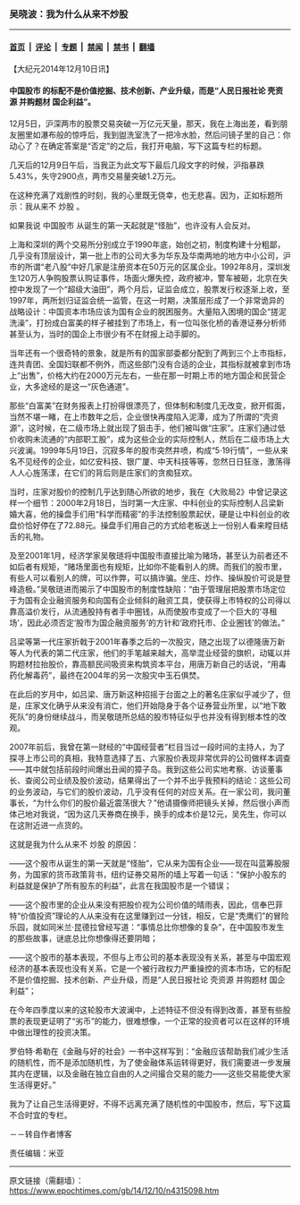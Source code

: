 ### 吴晓波：我为什么从来不炒股

---

#### [首页](../../../..?n4315098) &nbsp;|&nbsp; [评论](../../../../../epoch-comment?n4315098) &nbsp;|&nbsp; [专题](../../../../../epoch-special?n4315098) &nbsp;|&nbsp; [禁闻](../../../../../epoch-news?n4315098) &nbsp;|&nbsp; [禁书](../../../../../books?n4315098) &nbsp;|&nbsp; [翻墙](https://github.com/gfw-breaker/nogfw/blob/master/README.md?n4315098)


<div class="post_content" id="artbody" itemprop="articleBody">
 <!-- article content begin -->
 <p>
  【大纪元2014年12月10日讯】
 </p>
 <h4>
  <ok href="https://www.epochtimes.com/gb/tag/%E4%B8%AD%E5%9B%BD%E8%82%A1%E5%B8%82.html">
   中国股市
  </ok>
  的标配不是价值挖掘、技术创新、产业升级，而是“人民日报社论 壳资源 并购题材 国企利益”。
 </h4>
 <p>
  12月5日，沪深两市的股票交易突破一万亿元天量，那天，我在上海出差，看到朋友圈里如瀑布般的惊呼后，我到盥洗室洗了一把冷水脸，然后问镜子里的自己：你动心了？在确定答案是“否定”的之后，我打开电脑，写下这篇专栏的标题。
 </p>
 <p>
  几天后的12月9日午后，当我正为此文写下最后几段文字的时候，沪指暴跌5.43%，失守2900点，两市交易量突破1.2万元。
 </p>
 <p>
  在这种充满了戏剧性的时刻，我的心里既无侥幸，也无悲喜。因为，正如标题所示：我从来不
  <ok href="https://www.epochtimes.com/gb/tag/%E7%82%92%E8%82%A1.html">
   炒股
  </ok>
  。
 </p>
 <p>
  如果我说
  <ok href="https://www.epochtimes.com/gb/tag/%E4%B8%AD%E5%9B%BD%E8%82%A1%E5%B8%82.html">
   中国股市
  </ok>
  从诞生的第一天起就是“怪胎”，也许没有人会反对。
 </p>
 <p>
  上海和深圳的两个交易所分别成立于1990年底，始创之初，制度构建十分粗鄙，几乎没有顶层设计，第一批上市的公司大多为华东及华南两地的地方中小公司，沪市的所谓“老八股”中好几家是注册资本在50万元的区属企业。1992年8月，深圳发生120万人争购股票认购证事件，场面火爆失控，政府被冲，警车被砸，北京在失控中发现了一个“超级大油田”，两个月后，证监会成立，股票发行权逐渐上收，至1997年，两所划归证监会统一监管，在这一时期，决策层形成了一个非常诡异的战略设计：中国资本市场应该为国有企业的脱困服务。大量陷入困境的国企“搓泥洗澡”，打扮成白富美的样子被挂到了市场上，有一位叫张化桥的香港证券分析师甚至认为，当时的国企上市很少有不在财报上动手脚的。
 </p>
 <p>
  当年还有一个很奇特的景象，就是所有的国家部委都分配到了两到三个上市指标，连共青团、全国妇联都不例外，而这些部门没有合适的企业，其指标就被拿到市场上“出售”，价格大约在2000万元左右，一些在那一时期上市的地方国企和民营企业，大多途经的是这一“灰色通道”。
 </p>
 <p>
  那些“白富美”在财务报表上打扮得很漂亮了，但体制和制度几无改变，掀开假面，当然不堪一睹，在上市数年之后，企业很快再度陷入泥潭，成为了所谓的“壳资源”，这时候，在二级市场上就出现了狙击手，他们被叫做“庄家”。庄家们通过低价收购未流通的“内部职工股”，成为这些企业的实际控制人，然后在二级市场上大兴波澜。1999年5月19日，沉寂多年的股市突然井喷，构成“5·19行情”，一些从来名不见经传的企业，如亿安科技、银广厦、中天科技等等，忽然日日狂涨，激荡得人人心旌荡漾，在它们的背后则是庄家们的贪痴狂欢。
 </p>
 <p>
  当时，庄家对股价的控制几乎达到随心所欲的地步，我在《大败局2》中曾记录这样一个细节：2000年2月18日，当时第一大庄家、中科创业的实际控制人吕梁新婚大喜，他的操盘手们用“科学而精密”的手法控制股票起伏，硬是让中科创业的收盘价恰好停在了72.88元。操盘手们用自己的方式给老板送上一份别人看来瞠目结舌的礼物。
 </p>
 <p>
  及至2001年1月，经济学家吴敬琏将中国股市直接比喻为赌场，甚至认为前者还不如后者有规矩，“赌场里面也有规矩，比如你不能看别人的牌。而我们的股市里，有些人可以看别人的牌，可以作弊，可以搞诈骗。坐庄、炒作、操纵股价可说是登峰造极。”吴敬琏进而揭示了中国股市的制度性缺陷：“由于管理层把股票市场定位于为国有企业融资服务和向国有企业倾斜的融资工具，使获得上市特权的公司得以靠高溢价发行，从流通股持有者手中圈钱，从而使股市变成了一个巨大的‘寻租场’，因此必须否定‘股市为国企融资服务’的方针和‘政府托市、企业圈钱’的做法。”
 </p>
 <p>
  吕梁等第一代庄家折戟于2001年春季之后的一次股灾，随之出现了以德隆唐万新等人为代表的第二代庄家，他们的手笔越来越大，高举混业经营的旗帜，动辄以并购题材拉抬股价，靠高额民间吸资来构筑资本平台，用唐万新自己的话说，“用毒药化解毒药”，最终在2004年的另一次股灾中玉石俱焚。
 </p>
 <p>
  在此后的岁月中，如吕梁、唐万新这种招摇于台面之上的著名庄家似乎减少了，但是，庄家文化确乎从来没有消亡，他们开始隐身于各个证券营业所里，以“地下敢死队”的身份继续战斗，而吴敬琏所总结的股市特征似乎也并没有得到根本性的改观。
 </p>
 <p>
  2007年前后，我曾在第一财经的“中国经营者”栏目当过一段时间的主持人，为了探寻上市公司的真相，我特意选择了五、六家股价表现非常优异的公司做样本调查——其中就包括前段时间爆出丑闻的獐子岛。我到这些公司实地考察、访谈董事长、查阅公司业绩及股价波动，结果得出了一个并不出乎我预料的结论：这些公司的业务波动，与它们的股价波动，几乎没有任何的对应关系。在一家公司，我问董事长，“为什么你们的股价最近震荡很大？”他请摄像师把镜头关掉，然后很小声而体己地对我说，“因为这几天券商在换手，换手的成本价是12元，吴先生，你可以在这附近进一点货的。
 </p>
 <p>
  这就是我为什么从来不
  <ok href="https://www.epochtimes.com/gb/tag/%E7%82%92%E8%82%A1.html">
   炒股
  </ok>
  的原因：
 </p>
 <p>
  ——这个股市从诞生的第一天就是“怪胎”，它从来为国有企业——现在叫蓝筹股服务，为国家的货币政策背书，纽约证券交易所的墙上写着一句话：“保护小股东的利益就是保护了所有股东的利益”，此言在我国股市是一个错误；
 </p>
 <p>
  ——这个股市里的企业从来没有把股价视为公司价值的晴雨表，因此，信奉巴菲特“价值投资”理论的人从来没有在这里赚到过一分钱，相反，它是“秃鹰们”的冒险乐园，就如同米兰·昆德拉曾经写道：“事情总比你想像的复杂”，在中国股市发生的那些故事，谜底总比你想像得还要阴暗；
 </p>
 <p>
  ——这个股市的基本表现，不但与上市公司的基本表现没有关系，甚至与中国宏观经济的基本表现也没有关系，它是一个被行政权力严重操控的资本市场，它的标配不是价值挖掘、技术创新、产业升级，而是“人民日报社论 壳资源 并购题材 国企利益”；
 </p>
 <p>
  在今年四季度以来的这轮股市大波澜中，上述特征不但没有得到改善，甚至有些股票的表现更证明了“劣币”的能力，很难想像，一个正常的投资者可以在这样的环境中做出理性的投资决策。
 </p>
 <p>
  罗伯特·希勒在《金融与好的社会》一书中这样写到：“金融应该帮助我们减少生活的随机性，而不是添加随机性，为了使金融体系运转得更好，我们需要进一步发展其内在逻辑，以及金融在独立自由的人之间撮合交易的能力——这些交易能使大家生活得更好。”
 </p>
 <p>
  我为了让自己生活得更好，不得不远离充满了随机性的中国股市，然后，写下这篇不合时宜的专栏。
 </p>
 <p>
  －－转自作者博客
 </p>
 <p>
  责任编辑：米亚
 </p>
 <!-- article content end -->
 <div id="below_article_ad">
 </div>
</div>


---

原文链接（需翻墙）：https://www.epochtimes.com/gb/14/12/10/n4315098.htm